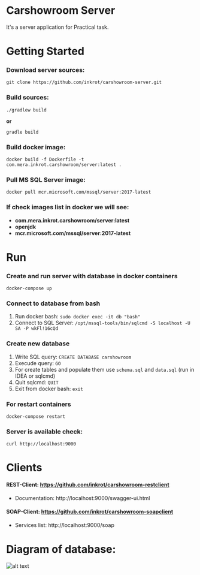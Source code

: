 # Carshowroom Server

It's a server application for Practical task.

# Getting Started
### Download server sources:
```
git clone https://github.com/inkrot/carshowroom-server.git
```
### Build sources:
```
./gradlew build
```
**or**
```
gradle build
```
### Build docker image:
```
docker build -f Dockerfile -t com.mera.inkrot.carshowroom/server:latest .
```
### Pull MS SQL Server image:
```
docker pull mcr.microsoft.com/mssql/server:2017-latest
```
### If check images list in docker we will see:
- **com.mera.inkrot.carshowroom/server:latest**
- **openjdk**
- **mcr.microsoft.com/mssql/server:2017-latest**
# Run
### Create and run server with database in docker containers
```
docker-compose up
```
### Connect to database from bash
1. Run docker bash: ```sudo docker exec -it db "bash"```
2. Connect to SQL Server: ```/opt/mssql-tools/bin/sqlcmd -S localhost -U SA -P wkFl!16cQd```
### Create new database
1. Write SQL query: ```CREATE DATABASE carshowroom```
2. Execude query: ```GO```
3. For create tables and populate them use ```schema.sql``` and ```data.sql``` (run in IDEA or sqlcmd)
4. Quit sqlcmd: ```QUIT```
5. Exit from docker bash: ```exit```

### For restart containers
```
docker-compose restart
```

### Server is available check:
```
curl http://localhost:9000
```

# Clients
#### REST-Client: https://github.com/inkrot/carshowroom-restclient
- Documentation: http://localhost:9000/swagger-ui.html

#### SOAP-Client: https://github.com/inkrot/carshowroom-soapclient
- Services list: http://localhost:9000/soap

# Diagram of database:
![alt text](https://raw.githubusercontent.com/inkrot/carshowroom-server/master/carshowroom-er.png)
